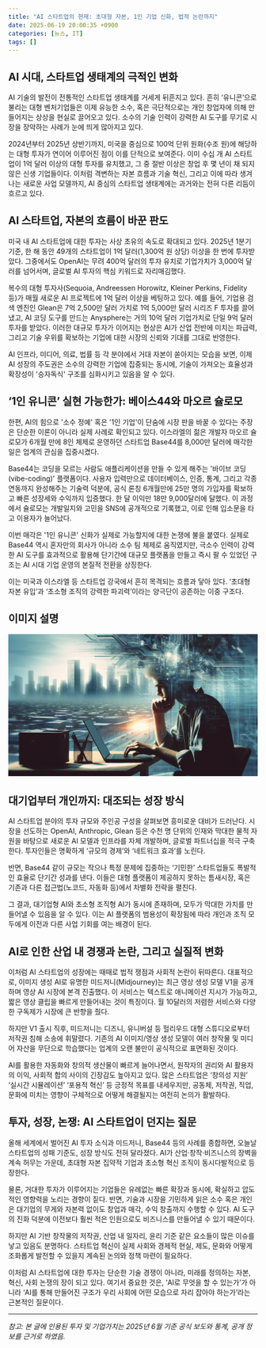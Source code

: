 ```yaml
---
title: "AI 스타트업의 현재: 초대형 자본, 1인 기업 신화, 법적 논란까지"
date: 2025-06-19 20:00:35 +0900
categories: [뉴스, IT]
tags: []
---
```


## AI 시대, 스타트업 생태계의 극적인 변화

AI 기술의 발전이 전통적인 스타트업 생태계를 거세게 뒤흔지고 있다. 흔히 ‘유니콘’으로 불리는 대형 벤처기업들은 이제 유능한 소수, 혹은 극단적으로는 개인 창업자에 의해 만들어지는 상상을 현실로 끌어오고 있다. 소수의 기술 인력이 강력한 AI 도구를 무기로 시장을 장악하는 사례가 눈에 띄게 많아지고 있다.

2024년부터 2025년 상반기까지, 미국을 중심으로 100억 단위 원화(수조 원)에 해당하는 대형 투자가 연이어 이루어진 점이 이를 단적으로 보여준다. 이미 수십 개 AI 스타트업이 1억 달러 이상의 대형 투자를 유치했고, 그 중 절반 이상은 창업 후 몇 년이 채 되지 않은 신생 기업들이다. 이처럼 격변하는 자본 흐름과 기술 혁신, 그리고 이에 따라 생겨나는 새로운 사업 모델까지, AI 중심의 스타트업 생태계에는 과거와는 전혀 다른 리듬이 흐르고 있다.

## AI 스타트업, 자본의 흐름이 바꾼 판도

미국 내 AI 스타트업에 대한 투자는 사상 초유의 속도로 확대되고 있다. 2025년 1분기 기준, 한 해 동안 49개의 스타트업이 1억 달러(1,300억 원 상당) 이상을 한 번에 투자받았다. 그중에서도 OpenAI는 무려 400억 달러의 투자 유치로 기업가치가 3,000억 달러를 넘어서며, 글로벌 AI 투자의 핵심 키워드로 자리매김했다.

복수의 대형 투자사(Sequoia, Andreessen Horowitz, Kleiner Perkins, Fidelity 등)가 매월 새로운 AI 프로젝트에 1억 달러 이상을 베팅하고 있다. 예를 들어, 기업용 검색 엔진인 Glean은 7억 2,500만 달러 가치로 1억 5,000만 달러 시리즈 F 투자를 끌어냈고, AI 코딩 도구를 만드는 Anysphere는 거의 10억 달러 기업가치로 단일 9억 달러 투자를 받았다. 이러한 대규모 투자가 이어지는 현상은 AI가 산업 전반에 미치는 파급력, 그리고 기술 우위를 확보하는 기업에 대한 시장의 신뢰와 기대를 그대로 반영한다.

AI 인프라, 미디어, 의료, 법률 등 각 분야에서 거대 자본이 쏟아지는 모습을 보면, 이제 AI 성장의 주도권은 소수의 강력한 기업에 집중되는 동시에, 기술이 가져오는 효율성과 확장성이 '승자독식' 구조를 심화시키고 있음을 알 수 있다.

## ‘1인 유니콘’ 실현 가능한가: 베이스44와 마오르 슐로모

한편, AI의 힘으로 '소수 정예' 혹은 '1인 기업'이 단숨에 시장 판을 바꿀 수 있다는 주장은 단순한 이론이 아니라 실제 사례로 확인되고 있다. 이스라엘의 젊은 개발자 마오르 슐로모가 6개월 만에 8인 체제로 운영하던 스타트업 Base44를 8,000만 달러에 매각한 일은 업계의 관심을 집중시켰다.

Base44는 코딩을 모르는 사람도 애플리케이션을 만들 수 있게 해주는 '바이브 코딩(vibe-coding)' 플랫폼이다. 사용자 입력만으로 데이터베이스, 인증, 통계, 그리고 각종 연동까지 완성해주는 기술력 덕분에, 공식 론칭 6개월만에 25만 명의 가입자를 확보하고 빠른 성장세와 수익까지 입증했다. 한 달 이익만 18만 9,000달러에 달했다. 이 과정에서 슐로모는 개발일지와 고민을 SNS에 공개적으로 기록했고, 이로 인해 입소문을 타고 이용자가 늘어났다.

이번 매각은 '1인 유니콘' 신화가 실제로 가능할지에 대한 논쟁에 불을 붙였다. 실제로 Base44 역시 혼자만의 회사가 아니라 소수 팀 체제로 움직였지만, 극소수 인력이 강력한 AI 도구를 효과적으로 활용해 단기간에 대규모 플랫폼을 만들고 즉시 팔 수 있었던 구조는 AI 시대 기업 운영의 본질적 전환을 상징한다.

이는 미국과 이스라엘 등 스타트업 강국에서 흔히 목격되는 흐름과 닿아 있다. ‘초대형 자본 유입’과 ‘초소형 조직의 강력한 파괴력’이라는 양극단이 공존하는 이중 구조다.

## 이미지 설명

![노트북 앞에 앉아 창의적인 아이디어를 떠올리는 젊은 개발자와, 멀리 거대한 미래 도시의 실루엣](assets/img/2025-06-19-bf2cc78a-1841-476b-9ba0-0d9dbda982d1/1750330923252.png)

## 대기업부터 개인까지: 대조되는 성장 방식

AI 스타트업 분야의 투자 규모와 주인공 구성을 살펴보면 흥미로운 대비가 드러난다. 시장을 선도하는 OpenAI, Anthropic, Glean 등은 수천 명 단위의 인재와 막대한 물적 자원을 바탕으로 새로운 AI 모델과 인프라를 자체 개발하며, 글로벌 파트너십을 적극 구축한다. 투자인들은 명확하게 ‘규모의 경제’와 ‘네트워크 효과’를 노린다.

반면, Base44 같이 규모는 작으나 특정 문제에 집중하는 ‘기민한’ 스타트업들도 폭발적인 효율로 단기간 성과를 낸다. 이들은 대형 플랫폼이 제공하지 못하는 틈새시장, 혹은 기존과 다른 접근법(노코드, 자동화 등)에서 차별화 전략을 펼친다.

그 결과, 대기업형 AI와 초소형 조직형 AI가 동시에 존재하며, 모두가 막대한 가치를 만들어낼 수 있음을 알 수 있다. 이는 AI 플랫폼의 범용성이 확장됨에 따라 개인과 조직 모두에게 이전과 다른 사업 기회를 여는 배경이 된다.

## AI로 인한 산업 내 경쟁과 논란, 그리고 실질적 변화

이처럼 AI 스타트업의 성장에는 때때로 법적 쟁점과 사회적 논란이 뒤따른다. 대표적으로, 이미지 생성 AI로 유명한 미드저니(Midjourney)는 최근 영상 생성 모델 V1을 공개하며 영상 AI 시장에 본격 진출했다. 이 서비스는 텍스트로 애니메이션 지시가 가능하고, 짧은 영상 클립을 빠르게 만들어내는 것이 특징이다. 월 10달러의 저렴한 서비스와 다양한 구독제가 시장에 큰 반향을 줬다.

하지만 V1 출시 직후, 미드저니는 디즈니, 유니버설 등 헐리우드 대형 스튜디오로부터 저작권 침해 소송에 휘말렸다. 기존의 AI 이미지/영상 생성 모델이 여러 창작물 및 미디어 자산을 무단으로 학습했다는 업계의 오랜 불만이 공식적으로 표면화된 것이다.

AI를 활용한 자동화와 창의적 생산물이 빠르게 늘어나면서, 원작자의 권리와 AI 활용자의 이익, 사회적 합의 사이의 긴장감도 높아지고 있다. 많은 스타트업은 ‘창의성 지원’ ‘실시간 시뮬레이션’ ‘포용적 혁신’ 등 긍정적 목표를 내세우지만, 공동체, 저작권, 직업, 문화에 미치는 영향이 구체적으로 어떻게 해결될지는 여전히 논의가 활발하다.

## 투자, 성장, 논쟁: AI 스타트업이 던지는 질문

올해 세계에서 벌어진 AI 투자 소식과 미드저니, Base44 등의 사례를 종합하면, 오늘날 스타트업의 성패 기준도, 성장 방식도 전혀 달라졌다. AI가 산업·창작·비즈니스의 장벽을 계속 허무는 가운데, 초대형 자본 집약적 기업과 초소형 혁신 조직이 동시다발적으로 등장한다.

물론, 거대한 투자가 이루어지는 기업들은 유례없는 빠른 확장과 동시에, 확실하고 압도적인 영향력을 노리는 경향이 짙다. 반면, 기술과 시장을 기민하게 읽은 소수 혹은 개인은 대기업의 무게와 자본력 없이도 창업과 매각, 수익 창출까지 수행할 수 있다. AI 도구의 진화 덕분에 이전보다 훨씬 적은 인원으로도 비즈니스를 만들어낼 수 있기 때문이다.

하지만 AI 기반 창작물의 저작권, 산업 내 일자리, 윤리 기준 같은 요소들이 많은 이슈를 낳고 있음도 분명하다. 스타트업 혁신이 실제 사회와 경제적 현실, 제도, 문화와 어떻게 조화롭게 발전할 수 있을지 계속된 논의와 정책 마련이 필요하다.

이처럼 AI 스타트업에 대한 투자는 단순한 기술 경쟁이 아니라, 미래를 정의하는 자본, 혁신, 사회 논쟁의 장이 되고 있다. 여기서 중요한 것은, ‘AI로 무엇을 할 수 있는가’가 아니라 ‘AI를 통해 만들어진 구조가 우리 사회에 어떤 모습으로 자리 잡아야 하는가’라는 근본적인 질문이다.

---

*참고: 본 글에 인용된 투자 및 기업가치는 2025년 6월 기준 공식 보도와 통계, 공개 정보를 근거로 하였음.*